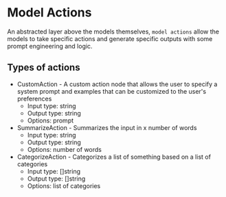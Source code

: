 # Model Actions

An abstracted layer above the models themselves, `model actions` allow the models to take specific
actions and generate specific outputs with some prompt engineering and logic.

## Types of actions

- CustomAction - A custom action node that allows the user to specify a system prompt and examples
  that can be customized to the user's preferences
  - Input type: string
  - Output type: string
  - Options: prompt
- SummarizeAction - Summarizes the input in x number of words
  - Input type: string
  - Output type: string
  - Options: number of words
- CategorizeAction - Categorizes a list of something based on a list of categories
  - Input type: []string
  - Output type: []string
  - Options: list of categories
